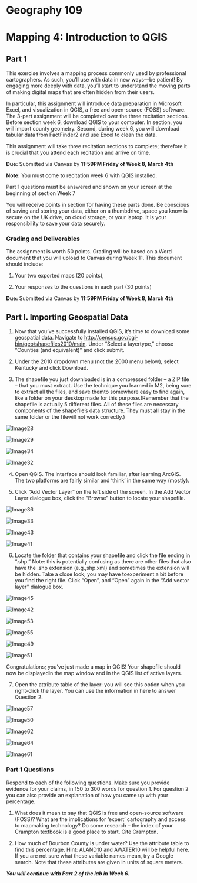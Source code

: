 # Geography 109

# Mapping 4: Introduction to QGIS

## Part 1

This exercise involves a mapping process commonly used by professional cartographers. As such, you’ll use with data in new ways—be patient! By engaging more deeply with data, you’ll start to understand the moving parts of making digital maps that are often hidden from their users.

In particular, this assignment will introduce data preparation in Microsoft Excel, and visualization in QGIS, a free and open-source (FOSS) software. The 3-part assignment will be completed over the three recitation sections. Before section week 6, download QGIS to your computer. In section, you will import county geometry. Second, during week 6, you will download tabular data from FactFinder2 and use Excel to clean the data.

This assignment will take three recitation sections to complete; therefore it is crucial that you attend each recitation and arrive on time.

**Due:** Submitted via Canvas by **11:59PM Friday of Week 8, March 4th**

**Note:** You must come to recitation week 6 with QGIS installed.

Part 1 questions must be answered and shown on your screen at the beginning of section Week 7

You will receive points in section for having these parts done. Be conscious of saving and storing your data, either on a thumbdrive, space you know is secure on the UK drive, on cloud storage, or your laptop. It is your responsibility to save your data securely.

### Grading and Deliverables 

The assignment is worth 50 points. Grading will be based on a Word document that you will upload to Canvas during Week 11. This document should include:

1.  Your two exported maps (20 points),

2.  Your responses to the questions in each part (30 points)

**Due:** Submitted via Canvas by **11:59PM Friday of Week 8, March 4th**

## Part I. Importing Geospatial Data

1.  Now that you’ve successfully installed QGIS, it’s time to download some geospatial data. Navigate to http://census.gov/cgi-bin/geo/shapefiles2010/main. Under “Select a layertype,” choose “Counties (and equivalent)” and click submit.

2.  Under the 2010 dropdown menu (not the 2000 menu below), select Kentucky and click Download.

3.  The shapefile you just downloaded is in a compressed folder – a ZIP file – that you must extract. Use the technique you learned in M2, being sure to extract all the files, and save themto somewhere easy to find again, like a folder on your desktop made for this purpose.(Remember that the shapefile is actually 5 different files. All of these files are necessary components of the shapefile’s data structure. They must all stay in the same folder or the filewill not work correctly.)

![Image28](images/Image28)

![Image29](images/Image29)

![Image34](images/Image34)

![Image32](images/Image32)

4.  Open QGIS. The interface should look familiar, after learning ArcGIS. The two platforms are fairly similar and ‘think’ in the same way (mostly).

5.  Click “Add Vector Layer” on the left side of the screen. In the Add Vector Layer dialogue box, click the “Browse” button to locate your shapefile.

![Image36](images/Image36)

![Image33](images/Image33)

![Image43](images/Image43)

![Image41](images/Image41)

6.  Locate the folder that contains your shapefile and click the file ending in “.shp.” Note: this is potentially confusing as there are other files that also have the .shp extension (e.g.,shp.xml) and sometimes the extension will be hidden. Take a close look; you may have toexperiment a bit before you find the right file. Click “Open”, and “Open” again in the “Add vector layer” dialogue box.

![Image45](images/Image45)

![Image42](images/Image42)

![Image53](images/Image53)

![Image55](images/Image55)

![Image49](images/Image49)

![Image51](images/Image51)

Congratulations; you’ve just made a map in QGIS! Your shapefile should now be displayedin the map window and in the QGIS list of active layers.

7.  Open the attribute table of the layer: you will see this option when you right-click the layer. You can use the information in here to answer Question 2.

![Image57](images/Image57)

![Image50](images/Image50)

![Image62](images/Image62)

![Image64](images/Image64)

![Image61](images/Image61)

### Part 1 Questions

Respond to each of the following questions. Make sure you provide evidence for your claims, in 150 to 300 words for question 1. For question 2 you can also provide an explanation of how you came up with your percentage.

1. What does it mean to say that QGIS is free and open-source software (FOSS)? What are the implications for ‘expert’ cartography and access to mapmaking technology? Do some research – the index of your Crampton textbook is a good place to start. Cite Crampton.

2. How much of Bourbon County is under water? Use the attribute table to find this percentage. Hint: ALAND10 and AWATER10 will be helpful here. If you are not sure what these variable names mean, try a Google search. Note that these attributes are given in units of square meters.

**_You will continue with Part 2 of the lab in Week 6._**
